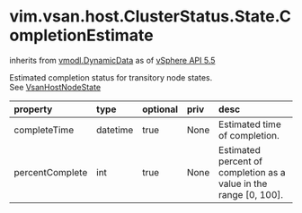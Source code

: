 vim.vsan.host.ClusterStatus.State.CompletionEstimate
====================================================
inherits from [vmodl.DynamicData](docs/vmodl.DynamicData.md)
as of [vSphere API 5.5](vim.version.md#vim.version.version9)


Estimated completion status for transitory node states.<br>See <a href="vim.vsan.host.NodeState.md">VsanHostNodeState</a><br>

| property | type | optional | priv | desc |
|:---------|:-----|:---------|:-----|:-----|
| completeTime | datetime | true | None | Estimated time of completion. |
| percentComplete | int | true | None | Estimated percent of completion as a value in the range [0, 100]. |


